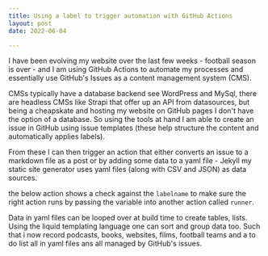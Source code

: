 ```yaml
---
title: Using a label to trigger automation with GitHub Actions
layout: post
date: 2022-06-04

---
```

I have been evolving my website over the last few weeks - football season is over - and I am using GitHub Actions to automate my processes and essentially use GitHub's Issues as a content management system (CMS).

CMSs typically have a database backend see WordPress and MySql, there are headless CMSs like Strapi that offer up an API from datasources, but being a cheapskate and hosting my website on GitHub pages I don't have the option of a database. So using the tools at hand I am able to create an issue in GitHub using issue templates (these help structure the content and automatically applies labels).

From these I can then trigger an action that either converts an issue to a markdown file as a post or by adding some data to a yaml file - Jekyll my static site generator uses yaml files (along with CSV and JSON) as data sources.

the below action shows a check against the `labelname` to make sure the right action runs by passing the variable into another action called `runner`. 

Data in yaml files can be looped over at build time to create tables, lists. Using the liquid templating language one can sort and group data too. Such that i now record podcasts, books, websites, films, football teams and a to do list all in yaml files ans all managed by GitHub's issues.  

<script src="https://gist.github.com/MatBenfield/e6d5982d24d35530bebfef157d76aff1.js"></script>
